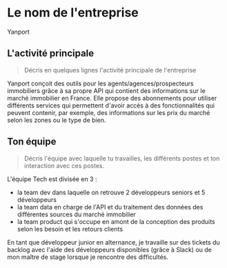 # Le nom de l'entreprise

Yanport

## L'activité principale

> Décris en quelques lignes l'activité principale de l'entreprise

Yanport conçoit des outils pour les agents/agences/prospecteurs immobiliers grâce à sa propre API qui contient des informations sur le marché immobilier en France.
Elle propose des abonnements pour utiliser différents services qui permettent d'avoir accès à des fonctionnalités qui peuvent contenir, par exemple, des informations sur les prix du marché selon les zones ou le type de bien.

## Ton équipe

> Décris l'équipe avec laquelle tu travailles, les différents postes et ton interaction avec ces postes.

L'équipe Tech est divisée en 3 :

- la team dev dans laquelle on retrouve 2 développeurs seniors et 5 développeurs
- la team data en charge de l'API et du traitement des données des différentes sources du marché immobilier
- la team product qui s'occupe en amont de la conception des produits selon les besoin et les retours clients

En tant que développeur junior en alternance, je travaille sur des tickets du backlog avec l'aide des développeurs disponibles (grâce à Slack) ou de mon maître de stage lorsque je rencontre des difficultés.
